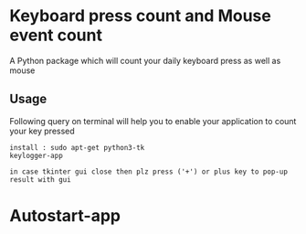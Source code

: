 # Keyboard press count and Mouse event count 

A Python package which will count your daily keyboard press as well as mouse 

## Usage

Following query on terminal will help you to enable your application to count your key pressed
```
install : sudo apt-get python3-tk
keylogger-app

in case tkinter gui close then plz press ('+') or plus key to pop-up result with gui

```
# Autostart-app
